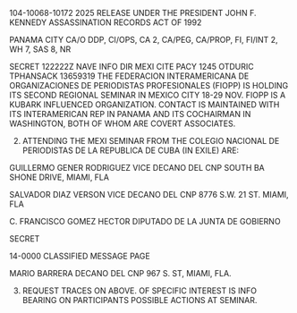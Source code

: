 104-10068-10172
2025 RELEASE UNDER THE PRESIDENT JOHN F. KENNEDY ASSASSINATION RECORDS ACT OF 1992

PANAMA CITY
CA/O
DDP, CI/OPS, CA 2, CA/PEG, CA/PROP, FI, FI/INT 2, WH 7, SAS 8, NR

SECRET 122222Z
NAVE INFO DIR MEXI CITE PACY 1245
OTDURIC TPHANSACK
13659319
THE FEDERACION INTERAMERICANA DE ORGANIZACIONES DE
PERIODISTAS PROFESIONALES (FIOPP) IS HOLDING ITS SECOND REGIONAL
SEMINAR IN MEXICO CITY 18-29 NOV. FIOPP IS A KUBARK INFLUENCED
ORGANIZATION. CONTACT IS MAINTAINED WITH ITS INTERAMERICAN REP
IN PANAMA AND ITS COCHAIRMAN IN WASHINGTON, BOTH OF WHOM ARE
COVERT ASSOCIATES.

2. ATTENDING THE MEXI SEMINAR FROM THE COLEGIO NACIONAL
DE PERIODISTAS DE LA REPUBLICA DE CUBA (IN EXILE) ARE:

GUILLERMO GENER RODRIGUEZ
VICE DECANO DEL CNP
SOUTH BA SHONE DRIVE, MIAMI, FLA

SALVADOR DIAZ VERSON
VICE DECANO DEL CNP
8776 S.W. 21 ST. MIAMI, FLA

C. FRANCISCO GOMEZ HECTOR
DIPUTADO DE LA JUNTA DE GOBIERNO

SECRET

14-0000
CLASSIFIED MESSAGE
PAGE

MARIO BARRERA
DECANO DEL CNP
967 S. ST, MIAMI, FLA.

3. REQUEST TRACES ON ABOVE. OF SPECIFIC INTEREST IS
INFO BEARING ON PARTICIPANTS POSSIBLE ACTIONS AT SEMINAR.
